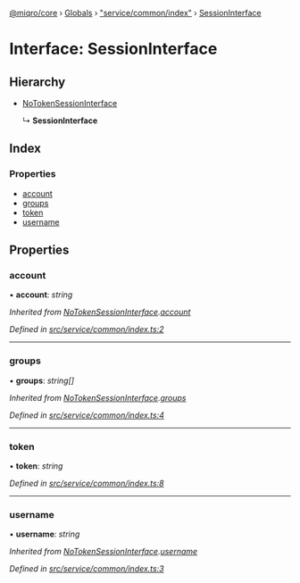[@miqro/core](../README.md) › [Globals](../globals.md) › ["service/common/index"](../modules/_service_common_index_.md) › [SessionInterface](_service_common_index_.sessioninterface.md)

# Interface: SessionInterface

## Hierarchy

* [NoTokenSessionInterface](_service_common_index_.notokensessioninterface.md)

  ↳ **SessionInterface**

## Index

### Properties

* [account](_service_common_index_.sessioninterface.md#account)
* [groups](_service_common_index_.sessioninterface.md#groups)
* [token](_service_common_index_.sessioninterface.md#token)
* [username](_service_common_index_.sessioninterface.md#username)

## Properties

###  account

• **account**: *string*

*Inherited from [NoTokenSessionInterface](_service_common_index_.notokensessioninterface.md).[account](_service_common_index_.notokensessioninterface.md#account)*

*Defined in [src/service/common/index.ts:2](https://github.com/claukers/miqro-core/blob/b302c87/src/service/common/index.ts#L2)*

___

###  groups

• **groups**: *string[]*

*Inherited from [NoTokenSessionInterface](_service_common_index_.notokensessioninterface.md).[groups](_service_common_index_.notokensessioninterface.md#groups)*

*Defined in [src/service/common/index.ts:4](https://github.com/claukers/miqro-core/blob/b302c87/src/service/common/index.ts#L4)*

___

###  token

• **token**: *string*

*Defined in [src/service/common/index.ts:8](https://github.com/claukers/miqro-core/blob/b302c87/src/service/common/index.ts#L8)*

___

###  username

• **username**: *string*

*Inherited from [NoTokenSessionInterface](_service_common_index_.notokensessioninterface.md).[username](_service_common_index_.notokensessioninterface.md#username)*

*Defined in [src/service/common/index.ts:3](https://github.com/claukers/miqro-core/blob/b302c87/src/service/common/index.ts#L3)*
